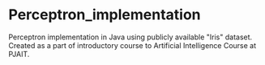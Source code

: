 # Perceptron_implementation
Perceptron implementation in Java using publicly available "Iris" dataset. 
Created as a part of introductory course to Artificial Intelligence Course at PJAIT.
